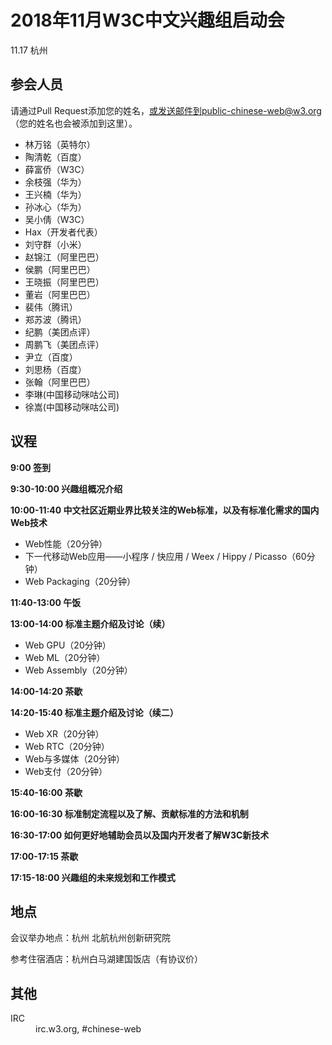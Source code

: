 # 2018年11月W3C中文兴趣组启动会

11.17 杭州

## 参会人员

请通过Pull Request添加您的姓名，或发送邮件到public-chinese-web@w3.org（您的姓名也会被添加到这里）。

* 林万铭（英特尔）
* 陶清乾（百度）
* 薛富侨（W3C）
* 余枝强（华为）
* 王兴楠（华为）
* 孙冰心（华为）
* 吴小倩（W3C）
* Hax（开发者代表）
* 刘守群（小米）
* 赵锦江（阿里巴巴）
* 侯鹏（阿里巴巴）
* 王晓振（阿里巴巴）
* 董岩（阿里巴巴）
* 裴伟（腾讯）
* 郑苏波（腾讯）
* 纪鹏（美团点评）
* 周鹏飞（美团点评）
* 尹立（百度）
* 刘思杨（百度）
* 张翰（阿里巴巴）
* 李琳(中国移动咪咕公司)
* 徐嵩(中国移动咪咕公司)

## 议程

**9:00 签到**

**9:30-10:00 兴趣组概况介绍**

**10:00-11:40 中文社区近期业界比较关注的Web标准，以及有标准化需求的国内Web技术**

* Web性能（20分钟）
* 下一代移动Web应用——小程序 / 快应用 / Weex / Hippy / Picasso（60分钟）
* Web Packaging（20分钟）

**11:40-13:00 午饭**

**13:00-14:00 标准主题介绍及讨论（续）**

* Web GPU（20分钟）
* Web ML（20分钟）
* Web Assembly（20分钟）

**14:00-14:20 茶歇**

**14:20-15:40 标准主题介绍及讨论（续二）**

* Web XR（20分钟）
* Web RTC（20分钟）
* Web与多媒体（20分钟）
* Web支付（20分钟）

**15:40-16:00 茶歇**

**16:00-16:30 标准制定流程以及了解、贡献标准的方法和机制**

**16:30-17:00 如何更好地辅助会员以及国内开发者了解W3C新技术**

**17:00-17:15 茶歇**

**17:15-18:00 兴趣组的未来规划和工作模式**

## 地点

会议举办地点：杭州 北航杭州创新研究院

参考住宿酒店：杭州白马湖建国饭店（有协议价）

## 其他

<dl>
<dt>IRC</dt>
<dd>irc.w3.org, #chinese-web</dd>
</dl>
